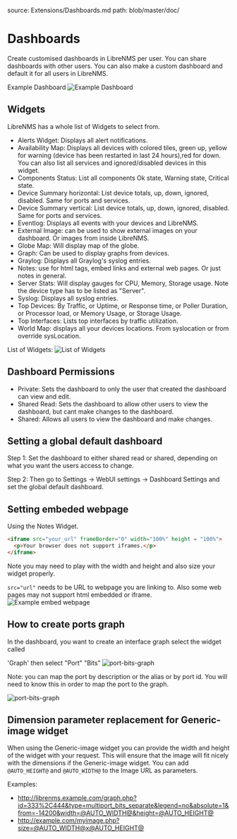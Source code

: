 source: Extensions/Dashboards.md
path: blob/master/doc/

# Dashboards

Create customised dashboards in LibreNMS per user. You can share
dashboards with other users. You can also make a custom dashboard and
default it for all users in LibreNMS.

Example Dashboard
![Example Dashboard](/img/example-dashboard.png)

## Widgets

LibreNMS has a whole list of Widgets to select from.

- Alerts Widget: Displays all alert notifications.
- Availability Map: Displays all devices with colored tiles, green up,
  yellow for warning (device has been restarted in last 24 hours),red
  for down. You can also list all services and ignored/disabled
  devices in this widget.
- Components Status: List all components Ok state, Warning state, Critical state.
- Device Summary horizontal: List device totals, up, down, ignored,
  disabled. Same for ports and services.
- Device Summary vertical: List device totals, up, down, ignored,
  disabled. Same for ports and services.
- Eventlog: Displays all events with your devices and LibreNMS.
- External Image: can be used to show external images on your
  dashboard. Or images from inside LibreNMS.
- Globe Map: Will display map of the globe.
- Graph: Can be used to display graphs from devices.
- Graylog: Displays all Graylog's syslog entries.
- Notes: use for html tags, embed links and external web pages. Or
  just notes in general.
- Server Stats: Will display gauges for CPU, Memory, Storage
  usage. Note the device type has to be listed as "Server".
- Syslog: Displays all syslog entries.
- Top Devices: By Traffic, or  Uptime, or Response time, or Poller
  Duration, or Processor load, or Memory Usage, or Storage Usage.
- Top Interfaces: Lists top interfaces by traffic utilization.
- World Map: displays all your devices locations. From syslocation or
  from override sysLocation.

List of Widgets:
![List of Widgets][image of widgets]

[image of widgets]: /img/list-widgets.png "List of the widgets"

## Dashboard Permissions

- Private: Sets the dashboard to only the user that created the
  dashboard can view and edit.
- Shared Read: Sets the dashboard to allow other users to view the
  dashboard, but cant make changes to the dashboard.
- Shared: Allows all users to view the dashboard and make changes.

## Setting a global default dashboard

Step 1: Set the dashboard to either shared read or shared, depending
on what you want the users access to change.

Step 2: Then go to Settings -> WebUI settings -> Dashboard Settings
and set the global default dashboard.

## Setting embeded webpage

Using the Notes Widget.

```html
<iframe src="your_url" frameBorder="0" width="100%" height = "100%">
  <p>Your browser does not support iframes.</p>
</iframe>
```

Note you may need to play with the width and height and also size your widget properly.

``` src="url" ``` needs to be URL to webpage you are linking to.
Also some web pages may not support html embedded or iframe.
![Example embed webpage](/img/example-embed-website.png)

## How to create ports graph

In the dashboard, you want to create an interface graph select the widget called

'Graph' then select "Port" "Bits"
![port-bits-graph](/img/port-bits-graph.png)

Note: you can map the port by description or the alias or by port
id. You will need to know this in order to map the port to the graph.

![port-bits-graph](/img/port-bits-port.png)

## Dimension parameter replacement for Generic-image widget

When using the Generic-image widget you can provide the width and
height of the widget with your request. This will ensure that the
image will fit nicely with the dimensions if the Generic-image widget.
You can add `@AUTO_HEIGHT@` and `@AUTO_WIDTH@` to the Image URL as parameters.

Examples:

- <http://librenms.example.com/graph.php?id=333%2C444&type=multiport_bits_separate&legend=no&absolute=1&from=-14200&width=@AUTO_WIDTH@&height=@AUTO_HEIGHT@>
- <http://example.com/myimage.php?size=@AUTO_WIDTH@x@AUTO_HEIGHT@>

